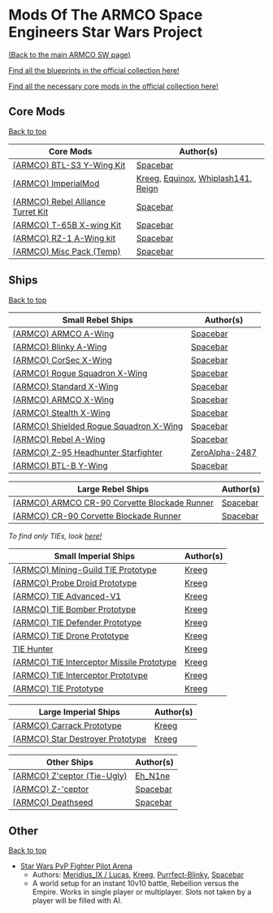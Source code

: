 # Mods Of The ARMCO Space Engineers Star Wars Project
[(Back to the main ARMCO SW page)](README.md)

[Find all the blueprints in the official collection here!](https://steamcommunity.com/sharedfiles/filedetails/?id=1458448248)

[Find all the necessary core mods in the official collection here!](https://steamcommunity.com/workshop/filedetails/?id=1523346720)

## Core Mods
[Back to top](#Mods-Of-The-ARMCO-Space-Engineers-Star-Wars-Project)

Core Mods | Author(s)
--- | ---
[(ARMCO) BTL-S3 Y-Wing Kit](https://steamcommunity.com/sharedfiles/filedetails/?id=1523204540)  |  [Spacebar](https://steamcommunity.com/id/lethargicgamers)
[(ARMCO) ImperialMod](https://steamcommunity.com/sharedfiles/filedetails/?id=1380830774)  |  [Kreeg](https://steamcommunity.com/profiles/76561198006687969), [Equinox](https://steamcommunity.com/id/314piwm), [Whiplash141](https://steamcommunity.com/id/Whiplash141), [Reign](https://steamcommunity.com/id/ReignUp)
[(ARMCO) Rebel Alliance Turret Kit](https://steamcommunity.com/sharedfiles/filedetails/?id=1493130951)  |  [Spacebar](https://steamcommunity.com/id/lethargicgamers)
[(ARMCO) T-65B X-wing Kit](https://steamcommunity.com/sharedfiles/filedetails/?id=1457376670)  |  [Spacebar](https://steamcommunity.com/id/lethargicgamers)
[(ARMCO) RZ-1 A-Wing kit](https://steamcommunity.com/workshop/filedetails/?id=1387348007)  |  [Spacebar](https://steamcommunity.com/id/lethargicgamers)
[(ARMCO) Misc Pack (Temp)](https://steamcommunity.com/sharedfiles/filedetails/?id=1527082967)  |  [Spacebar](https://steamcommunity.com/id/lethargicgamers)

## Ships
[Back to top](#Mods-Of-The-ARMCO-Space-Engineers-Star-Wars-Project)

Small Rebel Ships | Author(s)
--- | ---
[(ARMCO) ARMCO A-Wing](https://steamcommunity.com/sharedfiles/filedetails/?id=1387361759)  |  [Spacebar](https://steamcommunity.com/id/lethargicgamers)
[(ARMCO) Blinky A-Wing](https://steamcommunity.com/sharedfiles/filedetails/?id=1387362472)  |  [Spacebar](https://steamcommunity.com/id/lethargicgamers)
[(ARMCO) CorSec X-Wing](https://steamcommunity.com/sharedfiles/filedetails/?id=1458291351)  |  [Spacebar](https://steamcommunity.com/id/lethargicgamers)
[(ARMCO) Rogue Squadron X-Wing](https://steamcommunity.com/sharedfiles/filedetails/?id=1458290749)  |  [Spacebar](https://steamcommunity.com/id/lethargicgamers)
[(ARMCO) Standard X-Wing](https://steamcommunity.com/sharedfiles/filedetails/?id=1457379712)  |  [Spacebar](https://steamcommunity.com/id/lethargicgamers)
[(ARMCO) ARMCO X-Wing](https://steamcommunity.com/sharedfiles/filedetails/?id=1465790428)  |  [Spacebar](https://steamcommunity.com/id/lethargicgamers)
[(ARMCO) Stealth X-Wing](https://steamcommunity.com/sharedfiles/filedetails/?id=1465789129)  |  [Spacebar](https://steamcommunity.com/id/lethargicgamers)
[(ARMCO) Shielded Rogue Squadron X-Wing](https://steamcommunity.com/sharedfiles/filedetails/?id=1491661759)  |  [Spacebar](https://steamcommunity.com/id/lethargicgamers)
[(ARMCO) Rebel A-Wing](https://steamcommunity.com/sharedfiles/filedetails/?id=1495595013)  |  [Spacebar](https://steamcommunity.com/id/lethargicgamers)
[(ARMCO) Z-95 Headhunter Starfighter](https://steamcommunity.com/sharedfiles/filedetails/?id=1497188350)  |  [ZeroAlpha-2487](https://steamcommunity.com/id/ZA24XX)
[(ARMCO) BTL-B Y-Wing](https://steamcommunity.com/sharedfiles/filedetails/?id=1523215277)  |  [Spacebar](https://steamcommunity.com/id/lethargicgamers)

Large Rebel Ships | Author(s)
--- | ---
[(ARMCO) ARMCO CR-90 Corvette Blockade Runner](https://steamcommunity.com/sharedfiles/filedetails/?id=1527091873)  |  [Spacebar](https://steamcommunity.com/id/lethargicgamers)
[(ARMCO) CR-90 Corvette Blockade Runner](https://steamcommunity.com/sharedfiles/filedetails/?id=1527092925)  |  [Spacebar](https://steamcommunity.com/id/lethargicgamers)

*To find only TIEs, look [here!](https://steamcommunity.com/workshop/filedetails/?id=1543918637)*

Small Imperial Ships | Author(s)
--- | ---
[(ARMCO) Mining-Guild TIE Prototype](https://steamcommunity.com/sharedfiles/filedetails/?id=1405501567) |  [Kreeg](https://steamcommunity.com/profiles/76561198006687969)
[(ARMCO) Probe Droid Prototype](https://steamcommunity.com/sharedfiles/filedetails/?id=1402516939)  |  [Kreeg](https://steamcommunity.com/profiles/76561198006687969)
[(ARMCO) TIE Advanced-V1](https://steamcommunity.com/sharedfiles/filedetails/?id=1544501782)  |  [Kreeg](https://steamcommunity.com/profiles/76561198006687969)
[(ARMCO) TIE Bomber Prototype](https://steamcommunity.com/sharedfiles/filedetails/?id=1401339954)  |  [Kreeg](https://steamcommunity.com/profiles/76561198006687969)
[(ARMCO) TIE Defender Prototype](https://steamcommunity.com/sharedfiles/filedetails/?id=1393657020)  |  [Kreeg](https://steamcommunity.com/profiles/76561198006687969)
[(ARMCO) TIE Drone Prototype](https://steamcommunity.com/sharedfiles/filedetails/?id=1401188010)  |  [Kreeg](https://steamcommunity.com/profiles/76561198006687969)
[TIE Hunter](https://steamcommunity.com/sharedfiles/filedetails/?id=1543223390)  |  [Kreeg](https://steamcommunity.com/profiles/76561198006687969)
[(ARMCO) TIE Interceptor Missile Prototype](https://steamcommunity.com/sharedfiles/filedetails/?id=1460860039)  |  [Kreeg](https://steamcommunity.com/profiles/76561198006687969)
[(ARMCO) TIE Interceptor Prototype](https://steamcommunity.com/sharedfiles/filedetails/?id=1393646718)  |  [Kreeg](https://steamcommunity.com/profiles/76561198006687969)
[(ARMCO) TIE Prototype](https://steamcommunity.com/sharedfiles/filedetails/?id=1393650484)  |  [Kreeg](https://steamcommunity.com/profiles/76561198006687969)

Large Imperial Ships | Author(s)
--- | ---
[(ARMCO) Carrack Prototype](https://steamcommunity.com/sharedfiles/filedetails/?id=1487413064)  |  [Kreeg](https://steamcommunity.com/profiles/76561198006687969)
[(ARMCO) Star Destroyer Prototype](https://steamcommunity.com/sharedfiles/filedetails/?id=1469915013)  |  [Kreeg](https://steamcommunity.com/profiles/76561198006687969)

Other Ships | Author(s)
--- | ---
[(ARMCO) Z'ceptor (Tie-Ugly)](https://steamcommunity.com/sharedfiles/filedetails/?id=1470526184)  |  [Eh_N1ne](https://steamcommunity.com/profiles/76561198142294530)
[(ARMCO) Z-'ceptor](https://steamcommunity.com/sharedfiles/filedetails/?id=1480179171)  |  [Spacebar](https://steamcommunity.com/id/lethargicgamers)
[(ARMCO) Deathseed](https://steamcommunity.com/sharedfiles/filedetails/?id=1480180651)  |  [Spacebar](https://steamcommunity.com/id/lethargicgamers)
## Other
[Back to top](#Mods-Of-The-ARMCO-Space-Engineers-Star-Wars-Project)

- [Star Wars PvP Fighter Pilot Arena](https://steamcommunity.com/sharedfiles/filedetails/?id=1461475512)
    - Authors: [Meridius_IX / Lucas](https://steamcommunity.com/id/meridius_ix), [Kreeg](https://steamcommunity.com/profiles/76561198006687969), [Purrfect-Blinky](https://steamcommunity.com/id/PurrfectRDM), [Spacebar](https://steamcommunity.com/id/lethargicgamers)
    - A world setup for an instant 10v10 battle, Rebellion versus the Empire. Works in single player or multiplayer. Slots not taken by a player will be filled with AI.
